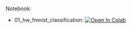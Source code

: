 Notebook:

* 01_hw_fmnist_classification: [![Open In Colab](https://colab.research.google.com/assets/colab-badge.svg)](https://colab.research.google.com/github/TemaBlag/Yandex_Training/blob/main/ml_training_3/hw1/01_hw_fmnist_classification-2.ipynb)